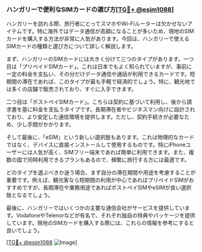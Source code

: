 ### ハンガリーで便利なSIMカードの選び方[[TG💪+ @esim1088](https://t.me/s/esim1088)]

ハンガリーを訪れる際、旅行者にとってスマホやWi-Fiルーターは欠かせないアイテムです。特に海外ではデータ通信が高額になることが多いため、現地のSIMカードを購入する方法が非常に人気があります。今回は、ハンガリーで使えるSIMカードの種類と選び方について詳しく解説します。

まず、ハンガリーのSIMカードには大きく分けて三つのタイプがあります。一つ目は「プリペイドSIMカード」。これは日本でもよく知られていますが、事前に一定の料金を支払い、その分だけデータ通信や通話が利用できるカードです。短期間の滞在であれば、このタイプが最も手軽で経済的でしょう。特に、観光地では多くの店舗で販売されており、すぐに入手できます。

二つ目は「ポストペイSIMカード」。こちらは契約に基づいて利用し、後から請求書を基に料金を支払うタイプです。長期滞在者やビジネスマン向けに設計されており、より安定した通信環境を提供します。ただし、契約手続きが必要なため、少し手間がかかります。

そして最後に、「eSIM」という新しい選択肢もあります。これは物理的なカードではなく、デバイスに直接インストールして使用するものです。特にiPhoneユーザーには人気が高く、SIMフリー端末であれば簡単に利用できます。また、複数の国で同時利用できるプランもあるので、頻繁に旅行する方には最適です。

どのタイプを選ぶべきか迷う場合、まず自分の滞在期間や用途を考慮することが重要です。例えば、観光客なら短期間の利用が中心であればプリペイドSIMがおすすめですが、長期滞在や業務用途であればポストペイSIMやeSIMが良い選択肢となるでしょう。

最後に、ハンガリーではいくつかの主要な通信会社がサービスを提供しています。VodafoneやTelenorなどが有名で、それぞれ独自の特典やパッケージを提供しています。現地のSIMカードを購入する際には、これらの情報を参考にすると良いでしょう。

[[TG💪+ @esim1088](https://t.me/s/esim1088) ![Image](https://i.postimg.cc/Y0z9fWf4/image.png)]